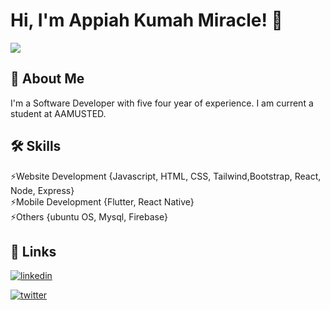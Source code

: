 # Hi, I'm Appiah Kumah Miracle! 👋
<img src ="![miracle44](https://user-images.githubusercontent.com/88523317/235825756-a6d253f3-9848-4822-b79c-7479a484a57b.jpg)">


## 🚀 About Me
I'm a Software Developer with five four year of experience. I am current a student at AAMUSTED. 


## 🛠 Skills
⚡️Website Development {Javascript, HTML, CSS, Tailwind,Bootstrap, React, Node, Express}  
⚡️Mobile Development {Flutter, React Native}           
⚡️Others {ubuntu OS, Mysql, Firebase}

## 🔗 Links
[![linkedin](https://img.shields.io/badge/linkedin-0A66C2?style=for-the-badge&logo=linkedin&logoColor=white)](https://www.linkedin.com/in/appiah-k-miracle-205805264/)

[![twitter](https://img.shields.io/badge/twitter-1DA1F2?style=for-the-badge&logo=twitter&logoColor=white)](https://twitter.com/_Blackai_)

